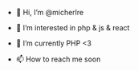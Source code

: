 - 👋 Hi, I’m @micherlre
- 👀 I’m interested in php & js & react 
- 🌱 I’m currently PHP <3

- 📫 How to reach me soon

